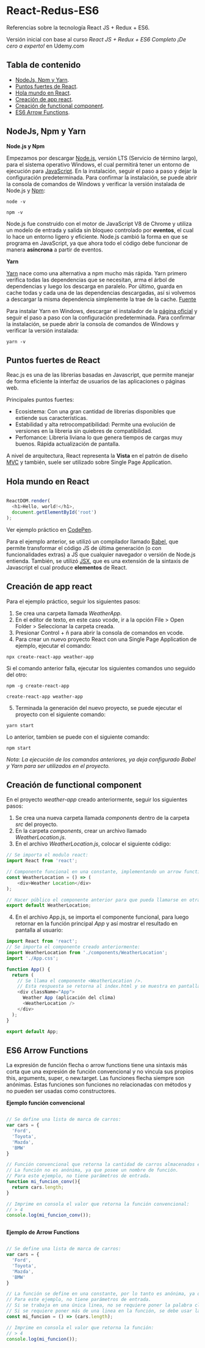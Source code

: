 # React-Redus-ES6

Referencias sobre la tecnología React JS + Redux + ES6.

Versión inicial con base al curso *React JS + Redux + ES6 Completo ¡De cero a experto!* en Udemy.com

## Tabla de contenido

- [NodeJs, Npm y Yarn](#NodeJs,-Npm-y-Yarn).
- [Puntos fuertes de React](#Puntos-fuertes-de-React).
- [Hola mundo en React](#Hola-mundo-en-React).
- [Creación de app react](#Creación-de-app-react).
- [Creación de functional component](#Creación-de-functional-component).
- [ES6 Arrow Functions](#ES6-Arrow-Functions).

## NodeJs, Npm y Yarn

**Node.js y Npm**

Empezamos por descargar [Node.js](https://nodejs.org/es/), versión LTS (Servicio de término largo), para el sistema operativo Windows, el cual permitirá tener un entorno de ejecución para [JavaScript](https://es.wikipedia.org/wiki/JavaScript). En la instalación, seguir el paso a paso y dejar la configuración predeterminada. Para confirmar la instalación, se puede abrir la consola de comandos de Windows y verificar la versión instalada de Node.js y [Npm](https://es.wikipedia.org/wiki/Npm):

```
node -v
```

```
npm -v
```

Node.js fue construido con el motor de JavaScript V8 de Chrome y utiliza un modelo de entrada y salida sin bloqueo controlado por **eventos**, el cual lo hace un entorno ligero y eficiente. Node.js cambió la forma en que se programa en JavaScript, ya que ahora todo el código debe funcionar de manera **asíncrona** a partir de eventos.

**Yarn**

[Yarn](https://yarnpkg.com/en/docs/install#windows-stable) nace como una alternativa a npm mucho más rápida. Yarn primero verifica todas las dependencias que se necesitan, arma el árbol de dependencias y luego los descarga en paralelo. Por último, guarda en cache todas y cada una de las dependencias descargadas, así si volvemos a descargar la misma dependencia simplemente la trae de la cache. [Fuente](https://platzi.com/blog/manejo-de-dependencias-javascript-con-yarn/)

Para instalar Yarn en Windows, descargar el instalador de la [página oficial](https://yarnpkg.com/en/docs/install#windows-stable) y seguir el paso a paso con la configuración predeterminada. Para confirmar la instalación, se puede abrir la consola de comandos de Windows y verificar la versión instalada:

```
yarn -v
```

## Puntos fuertes de React

Reac.js es una de las librerias basadas en Javascript, que permite manejar de forma eficiente la interfaz de usuarios de las aplicaciones o páginas web.

Principales puntos fuertes:

- Ecosistema: Con una gran cantidad de librerias disponibles que extiende sus características.
- Estabilidad y alta retrocompatibilidad: Permite una evolución de versiones en la libreria sin quiebres de compatibilidad.
- Perfomance: Libreria liviana lo que genera tiempos de cargas muy buenos. Rápida actualización de pantalla.

A nivel de arquitectura, React representa la **Vista** en el patrón de diseño [MVC](https://es.wikipedia.org/wiki/Modelo%E2%80%93vista%E2%80%93controlador) y también, suele ser utilizado sobre Single Page Application.

## Hola mundo en React

```js

ReactDOM.render(
  <h1>Hello, world!</h1>,
  document.getElementById('root')
);

```

Ver ejemplo práctico en [CodePen](https://es.reactjs.org/redirect-to-codepen/hello-world).

Para el ejemplo anterior, se utilizó un compilador llamado [Babel](https://babeljs.io/), que permite transformar el código JS de última generación (o con funcionalidades extras) a JS que cualquier navegador o versión de Node.js entienda. También, se utilizó [JSX](https://es.reactjs.org/docs/introducing-jsx.html), que es una extensión de la sintaxis de Javascript el cual produce **elementos** de React.

## Creación de app react

Para el ejemplo práctico, seguir los siguientes pasos:

1. Se crea una carpeta llamada *WeatherApp*.
2. En el editor de texto, en este caso vcode, ir a la opción File > Open Folder > Seleccionar la carpeta creada.
3. Presionar Control + ñ para abrir la consola de comandos en vcode.
4. Para crear un nuevo proyecto React con una Single Page Application de ejemplo, ejecutar el comando: 
```
npx create-react-app weather-app
```
Si el comando anterior falla, ejecutar los siguientes comandos uno seguido del otro:

```
npm -g create-react-app
```
```
create-react-app weather-app
```
5. Terminada la generación del nuevo proyecto, se puede ejecutar el proyecto con el siguiente comando:
```
yarn start
```
Lo anterior, tambien se puede con el siguiente comando:
```
npm start
```

*Nota: La ejecución de los comandos anteriores, ya deja configurado Babel y Yarn para ser utilizados en el proyecto.*

## Creación de functional component

En el proyecto *weather-app* creado anteriormente, seguir los siguientes pasos:

1. Se crea una nueva carpeta llamada *components* dentro de la carpeta *src* del proyecto.
2. En la carpeta *components*, crear un archivo llamado *WeatherLocation.js*.
3. En el archivo *WeatherLocation.js*, colocar el siguiente código:

```js
// Se importa el modulo react:
import React from 'react';

// Componente funcional en una constante, implementando un arrow function:
const WeatherLocation = () => (
    <div>Weather Location</div>
);

// Hacer público el componente anterior para que pueda llamarse en otra parte del proyecto:
export default WeatherLocation;
```
4. En el archivo App.js, se importa el componente funcional, para luego retornar en la función principal *App* y así mostrar el resultado en pantalla al usuario:

```js
import React from 'react';
// Se importa el componente creado anteriormente:
import WeatherLocation from './components/WeatherLocation';
import './App.css';

function App() {
  return (    
    // Se llama el componente <WeatherLocation />. 
    // Esta respuesta se retorna al index.html y se muestra en pantalla al usuario:
    <div className="App">
      Weather App (aplicación del clima)
      <WeatherLocation />  
    </div>
  );
}

export default App;

```

## ES6 Arrow Functions

La expresión de función flecha o arrow functions tiene una sintaxis más corta que una expresión de función convencional y no vincula sus propios this, arguments, super, o new.target. Las funciones flecha siempre son anónimas. Estas funciones son funciones no relacionadas con métodos y no pueden ser usadas como constructores.

**Ejemplo función convencional**

```js

// Se define una lista de marca de carros:
var cars = {
  'Ford',
  'Toyota',
  'Mazda',
  'BMW'
}

// Función convencional que retorna la cantidad de carros almacenados en la lista cars.
// La función no es anónima, ya que posee un nombre de función.
// Para este ejemplo, no tiene parámetros de entrada.
function mi_funcion_conv(){
  return cars.length;
}

// Imprime en consola el valor que retorna la función convencional:
// > 4
console.log(mi_funcion_conv());



```

**Ejemplo de Arrow Functions**

```js

// Se define una lista de marca de carros:
var cars = {
  'Ford',
  'Toyota',
  'Mazda',
  'BMW'
}

// La función se define en una constante, por lo tanto es anónima, ya que la función no está definida.
// Para este ejemplo, no tiene parámetros de entrada.
// Si se trabaja en una única linea, no se requiere poner la palabra clave return.
// Si se requiere poner más de una linea en la función, se debe usar las llaves {}.
const mi_funcion = () => (cars.length);

// Imprime en consola el valor que retorna la función:
// > 4
console.log(mi_funcion());

```